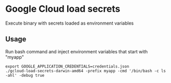 # Google Cloud load secrets
Execute binary with secrets loaded as environment variables

## Usage
Run bash command and inject environment variables that start with "myapp"
```
export GOOGLE_APPLICATION_CREDENTIALS=credentials.json
./gcloud-load-secrets-darwin-amd64 -prefix myapp -cmd '/bin/bash -c ls -ahl' -debug true
```
